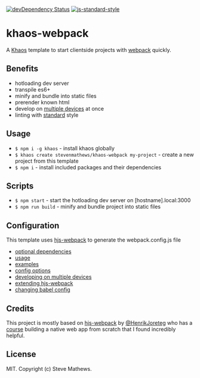 [![devDependency Status](https://david-dm.org/stevenmathews/khaos-webpack-dependencies/dev-status.svg)](https://david-dm.org/stevenmathews/khaos-webpack-dependencies#info=devDependencies)
[![js-standard-style](https://img.shields.io/badge/code%20style-standard-brightgreen.svg)](http://standardjs.com/)

# khaos-webpack
A [Khaos](https://github.com/segmentio/khaos) template to start clientside projects with [webpack](https://webpack.github.io/) quickly.
## Benefits
- hotloading dev server
- transpile es6+
- minify and bundle into static files
- prerender known html
- develop on [multiple devices](https://github.com/HenrikJoreteg/hjs-webpack#developing-on-multiple-devices-at-once) at once
- linting with [standard](http://standardjs.com) style

## Usage
- `$ npm i -g khaos` - install khaos globally
- `$ khaos create stevenmathews/khaos-webpack my-project` - create a new project from this template
- `$ npm i` - install included packages and their dependencies

## Scripts
- `$ npm start` - start the hotloading dev server on [hostname].local:3000
- `$ npm run build` - minify and bundle project into static files

## Configuration
This template uses [hjs-webpack](https://github.com/HenrikJoreteg/hjs-webpack) to generate the webpack.config.js file

- [optional dependencies](https://github.com/HenrikJoreteg/hjs-webpack#optional-dependencies)
- [usage](https://github.com/HenrikJoreteg/hjs-webpack#usage)
- [examples](https://github.com/HenrikJoreteg/hjs-webpack#examples)
- [config options](https://github.com/HenrikJoreteg/hjs-webpack#config-options)
- [developing on multiple devices](https://github.com/HenrikJoreteg/hjs-webpack#developing-on-multiple-devices-at-once)
- [extending hjs-webpack](https://github.com/HenrikJoreteg/hjs-webpack#config-options)
- [changing babel config](https://github.com/HenrikJoreteg/hjs-webpack#changing-babel-config)

## Credits
This project is mostly based on [hjs-webpack](https://github.com/HenrikJoreteg/hjs-webpack) by [@HenrikJoreteg](http://twitter.com/henrikjoreteg) who has a [course](http://learn.humanjavascript.com) building a native web app from scratch that I found incredibly helpful.
## License
MIT. Copyright (c) Steve Mathews.
